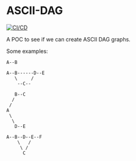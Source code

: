 # ASCII-DAG
[![CI/CD](https://github.com/samsmithnz/ASCII-DAG/actions/workflows/workflow.yml/badge.svg)](https://github.com/samsmithnz/ASCII-DAG/actions/workflows/workflow.yml)

A POC to see if we can create ASCII DAG graphs. 

Some examples: 
```
A--B

A--B------D--E
   \     /
    --C--

   B--C
  /
 /
A
 \
  \  
   D--E

A--B--D--E--F
    \   /  
     \ /
      C
```
